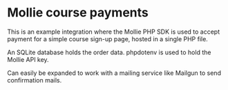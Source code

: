 # Mollie course payments

This is an example integration where the Mollie PHP SDK is used to accept payment for a simple course sign-up page, hosted in a single PHP file.

An SQLite database holds the order data. phpdotenv is used to hold the Mollie API key.

Can easily be expanded to work with a mailing service like Mailgun to send confirmation mails.
